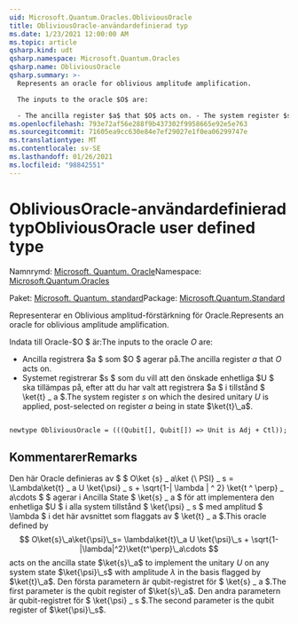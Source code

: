 ```yaml
---
uid: Microsoft.Quantum.Oracles.ObliviousOracle
title: ObliviousOracle-användardefinierad typ
ms.date: 1/23/2021 12:00:00 AM
ms.topic: article
qsharp.kind: udt
qsharp.namespace: Microsoft.Quantum.Oracles
qsharp.name: ObliviousOracle
qsharp.summary: >-
  Represents an oracle for oblivious amplitude amplification.

  The inputs to the oracle $O$ are:

  - The ancilla register $a$ that $O$ acts on. - The system register $s$ on which the desired unitary $U$ is applied, post-selected on register $a$ being in state $\ket{t}\_a$.
ms.openlocfilehash: 793e72af56e288f9b437302f9958665e92e5e763
ms.sourcegitcommit: 71605ea9cc630e84e7ef29027e1f0ea06299747e
ms.translationtype: MT
ms.contentlocale: sv-SE
ms.lasthandoff: 01/26/2021
ms.locfileid: "98842551"
---
```

# <a name="obliviousoracle-user-defined-type"></a><span data-ttu-id="80efe-102">ObliviousOracle-användardefinierad typ</span><span class="sxs-lookup"><span data-stu-id="80efe-102">ObliviousOracle user defined type</span></span>

<span data-ttu-id="80efe-103">Namnrymd: [Microsoft. Quantum. Oracle](xref:Microsoft.Quantum.Oracles)</span><span class="sxs-lookup"><span data-stu-id="80efe-103">Namespace: [Microsoft.Quantum.Oracles](xref:Microsoft.Quantum.Oracles)</span></span>

<span data-ttu-id="80efe-104">Paket: [Microsoft. Quantum. standard](https://nuget.org/packages/Microsoft.Quantum.Standard)</span><span class="sxs-lookup"><span data-stu-id="80efe-104">Package: [Microsoft.Quantum.Standard](https://nuget.org/packages/Microsoft.Quantum.Standard)</span></span>


<span data-ttu-id="80efe-105">Representerar en Oblivious amplitud-förstärkning för Oracle.</span><span class="sxs-lookup"><span data-stu-id="80efe-105">Represents an oracle for oblivious amplitude amplification.</span></span>

<span data-ttu-id="80efe-106">Indata till Oracle-$O $ är:</span><span class="sxs-lookup"><span data-stu-id="80efe-106">The inputs to the oracle $O$ are:</span></span>

- <span data-ttu-id="80efe-107">Ancilla registrera $a $ som $O $ agerar på.</span><span class="sxs-lookup"><span data-stu-id="80efe-107">The ancilla register $a$ that $O$ acts on.</span></span>
- <span data-ttu-id="80efe-108">Systemet registrerar $s $ som du vill att den önskade enhetliga $U $ ska tillämpas på, efter att du har valt att registrera $a $ i tillstånd $ \ket{t} \_ a $.</span><span class="sxs-lookup"><span data-stu-id="80efe-108">The system register $s$ on which the desired unitary $U$ is applied, post-selected on register $a$ being in state $\ket{t}\_a$.</span></span>

```qsharp

newtype ObliviousOracle = (((Qubit[], Qubit[]) => Unit is Adj + Ctl));
```



## <a name="remarks"></a><span data-ttu-id="80efe-109">Kommentarer</span><span class="sxs-lookup"><span data-stu-id="80efe-109">Remarks</span></span>

<span data-ttu-id="80efe-110">Den här Oracle definieras av $ $ O\ket {s} \_ a\ket {\ PSI} \_ s = \Lambda\ket{t} \_ a U \ket{\psi} \_ s + \sqrt{1-| \lambda | ^ 2} \ket{t ^ \perp} \_ a\cdots $ $ agerar i Ancilla State $ \ket{s} \_ a $ för att implementera den enhetliga $U $ i alla system tillstånd $ \ket{\psi} \_ s $ med amplitud $ \lambda $ i det här avsnittet som flaggats av $ \ket{t} \_ a $.</span><span class="sxs-lookup"><span data-stu-id="80efe-110">This oracle defined by $$ O\ket{s}\_a\ket{\psi}\_s= \lambda\ket{t}\_a U \ket{\psi}\_s + \sqrt{1-|\lambda|^2}\ket{t^\perp}\_a\cdots $$ acts on the ancilla state $\ket{s}\_a$ to implement the unitary $U$ on any system state $\ket{\psi}\_s$ with amplitude $\lambda$ in the basis flagged by $\ket{t}\_a$.</span></span>
<span data-ttu-id="80efe-111">Den första parametern är qubit-registret för $ \ket{s} \_ a $.</span><span class="sxs-lookup"><span data-stu-id="80efe-111">The first parameter is the qubit register of $\ket{s}\_a$.</span></span> <span data-ttu-id="80efe-112">Den andra parametern är qubit-registret för $ \ket{\psi} \_ s $.</span><span class="sxs-lookup"><span data-stu-id="80efe-112">The second parameter is the qubit register of $\ket{\psi}\_s$.</span></span>